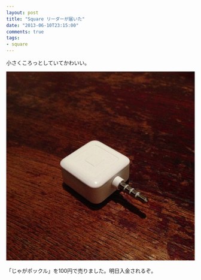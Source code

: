 ```yaml
---
layout: post
title: "Square リーダーが届いた"
date: "2013-06-10T23:15:00"
comments: true
tags: 
- square
---
```


小さくころっとしていてかわいい。

<!--more-->

![Squareリーダー](/images/post/square-1.jpg)

「じゃがポックル」を100円で売りました。明日入金されるぞ。


